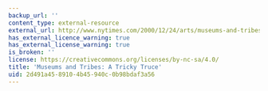 ```yaml
---
backup_url: ''
content_type: external-resource
external_url: http://www.nytimes.com/2000/12/24/arts/museums-and-tribes-a-tricky-truce.html?pagewanted=all&src=pm
has_external_licence_warning: true
has_external_license_warning: true
is_broken: ''
license: https://creativecommons.org/licenses/by-nc-sa/4.0/
title: 'Museums and Tribes: A Tricky Truce'
uid: 2d491a45-8910-4b45-940c-0b98bdaf3a56
---
```

